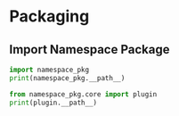 # Packaging

## Import Namespace Package

```python
import namespace_pkg
print(namespace_pkg.__path__)

from namespace_pkg.core import plugin
print(plugin.__path__)
```
